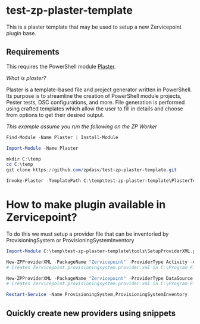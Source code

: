 # test-zp-plaster-template

This is a plaster template that may be used to setup a new Zervicepoint plugin base.

## Requirements

This requires the PowerShell module [Plaster](https://github.com/PowerShellOrg/Plaster).

*What is plaster?*

Plaster is a template-based file and project generator written in PowerShell. Its purpose is to streamline the creation of PowerShell module projects, Pester tests, DSC configurations, and more. File generation is performed using crafted templates which allow the user to fill in details and choose from options to get their desired output.

*This example assume you run the following on the ZP Worker*

```powershell
Find-Module -Name Plaster | Install-Module
```

```powershell
Import-Module -Name Plaster
```

```powershell
mkdir C:\temp
cd C:\temp
git clone https://github.com/zpdasv/test-zp-plaster-template.git
```

```powershell
Invoke-Plaster -TemplatePath C:\temp\test-zp-plaster-template\PlasterTemplate\PowerShell -DestinationPath "C:\Program Files\Zipper\Zervicepoint\Provider extensions\"
```

# How to make plugin available in Zervicepoint?

To do this we must setup a provider file that can be inventoried by ProvisioningSystem or ProvisioningSystemInventory

```powershell
Import-Module C:\temp\test-zp-plaster-template\tools\SetupProviderXML.psm1

New-ZPProviderXML -PackageName "Zervicepoint" -ProviderType Activity -AssemblyType PowerShell -SourcePath "C:\Plugin\MyPlugin\Activities"
# Creates Zervicepoint.provisioningsystem.provider.xml in C:\Program Files\Zipper\Zervicepoint\ProvisioningSystem\ and will inventory PowerShell providers from C:\Plugin\MyPlugin\Activities

New-ZPProviderXML -PackageName "Zervicepoint" -ProviderType DataSource -AssemblyType PowerShell -SourcePath "C:\Plugin\MyPlugin\Data sources"
# Creates Zervicepoint.provisioningsystem.provider.xml in C:\Program Files\Zipper\Zervicepoint\ClientWebService\ and will inventory PowerShell providers from C:\Plugin\MyPlugin\Data sources
```

```powershell
Restart-Service -Name ProvisioningSystem,ProvisioningSystemInventory
```

## Quickly create new providers using snippets

